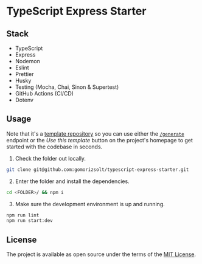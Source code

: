 # TypeScript Express Starter

## Stack
- TypeScript
- Express
- Nodemon
- Eslint
- Prettier
- Husky
- Testing (Mocha, Chai, Sinon & Supertest)
- GitHub Actions (CI/CD)
- Dotenv

## Usage

Note that it's a [template repository](https://github.blog/2019-06-06-generate-new-repositories-with-repository-templates/) so you can use either the [`/generate`](https://github.com/gomorizsolt/typescript-express-starter/generate) endpoint or the *Use this template* button on the project's homepage to get started with the codebase in seconds.

1. Check the folder out locally.

```sh
git clone git@github.com:gomorizsolt/typescript-express-starter.git
```

2. Enter the folder and install the dependencies.

```sh
cd <FOLDER>/ && npm i
```

3. Make sure the development environment is up and running.

```sh
npm run lint
npm run start:dev
```

## License

The project is available as open source under the terms of the [MIT License](http://opensource.org/licenses/MIT).